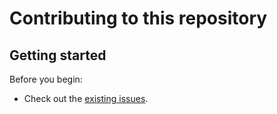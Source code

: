 # Contributing to this repository

## Getting started

Before you begin:

- Check out the [existing issues](https://gitlab.tocraw.com/root/trade_bot_protobuf/-/issues).

